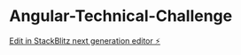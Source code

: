 # Angular-Technical-Challenge

[Edit in StackBlitz next generation editor ⚡️](https://stackblitz.com/~/github.com/MohamedBouattour/Angular-Technical-Challenge)